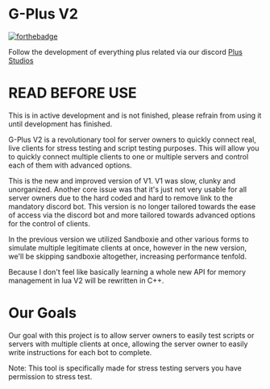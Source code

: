 # G-Plus V2

[![forthebadge](https://forthebadge.com/images/badges/open-source.svg)](https://forthebadge.com)

Follow the development of everything plus related via our discord [Plus Studios](https://discord.gg/Fx9W9zzpUk)

# READ BEFORE USE
This is in active development and is not finished, please refrain from using it until development has finished.

G-Plus V2 is a revolutionary tool for server owners to quickly connect real, live clients for stress testing and script testing purposes. This will allow you to quickly connect multiple clients to one or multiple servers and control each of them with advanced options.

This is the new and improved version of V1. V1 was slow, clunky and unorganized. Another core issue was that it's just not very usable for all server owners due to the hard coded and hard to remove link to the mandatory discord bot. This version is no longer tailored towards the ease of access via the discord bot and more tailored towards advanced options for the control of clients.

In the previous version we utilized Sandboxie and other various forms to simulate multiple legitimate clients at once, however in the new version, we'll be skipping sandboxie altogether, increasing performance tenfold.

Because I don't feel like basically learning a whole new API for memory management in lua V2 will be rewritten in C++.

# Our Goals
Our goal with this project is to allow server owners to easily test scripts or servers with multiple clients at once, allowing the server owner to easily write instructions for each bot to complete.

Note: This tool is specifically made for stress testing servers you have permission to stress test.

